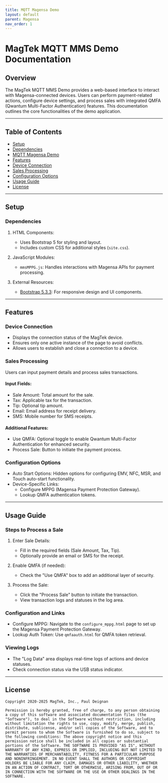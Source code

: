 ```yaml
---
title: MQTT Magensa Demo
layout: default
parent: Magensa
nav_order: 1
---
```


# MagTek MQTT MMS Demo Documentation

## Overview
The MagTek MQTT MMS Demo provides a web-based interface to interact with Magensa-connected devices. Users can perform payment-related actions, configure device settings, and process sales with integrated QMFA (Qwantum Multi-Factor Authentication) features. This documentation outlines the core functionalities of the demo application.

---

## Table of Contents

- [Setup](#setup)
- [Dependencies](#dependencies)
- [MQTT Magensa Demo](https://rms.magensa.net/TEST/demo/mmsUnigateDemo.html)
- [Features](#features)
- [Device Connection](#device-connection)
- [Sales Processing](#sales-processing)
- [Configuration Options](#configuration-options)
- [Usage Guide](#usage-guide)
- [License](#license)

---

## Setup

### Dependencies

1. HTML Components:
   - Uses Bootstrap 5 for styling and layout.
   - Includes custom CSS for additional styles (`site.css`).

2. JavaScript Modules:
   - `mmsMPPG.js`: Handles interactions with Magensa APIs for payment processing.

3. External Resources:
   - [Bootstrap 5.3.3](https://getbootstrap.com): For responsive design and UI components.

---

## Features

### Device Connection

- Displays the connection status of the MagTek device.
- Ensures only one active instance of the page to avoid conflicts.
- Allows users to establish and close a connection to a device.

### Sales Processing

Users can input payment details and process sales transactions.

#### Input Fields:
- Sale Amount: Total amount for the sale.
- Tax: Applicable tax for the transaction.
- Tip: Optional tip amount.
- Email: Email address for receipt delivery.
- SMS: Mobile number for SMS receipts.

#### Additional Features:
- Use QMFA: Optional toggle to enable Qwantum Multi-Factor Authentication for enhanced security.
- Process Sale: Button to initiate the payment process.

### Configuration Options

- Auto Start Options: Hidden options for configuring EMV, NFC, MSR, and Touch auto-start functionality.
- Device-Specific Links:
  - Configure MPPG (Magensa Payment Protection Gateway).
  - Lookup QMFA authentication tokens.

---

## Usage Guide

### Steps to Process a Sale

1. Enter Sale Details:
   - Fill in the required fields (Sale Amount, Tax, Tip).
   - Optionally provide an email or SMS for the receipt.

2. Enable QMFA (if needed):
   - Check the "Use QMFA" box to add an additional layer of security.

3. Process the Sale:
   - Click the "Process Sale" button to initiate the transaction.
   - View transaction logs and statuses in the log area.

### Configuration and Links

- Configure MPPG: Navigate to the `configure_mppg.html` page to set up the Magensa Payment Protection Gateway.
- Lookup Auth Token: Use `qmfaauth.html` for QMFA token retrieval.

### Viewing Logs

- The "Log Data" area displays real-time logs of actions and device statuses.
- Check connection status via the USB status indicator.

---

## License
```plaintext
Copyright 2020-2025 MagTek, Inc., Paul Deignan

Permission is hereby granted, free of charge, to any person obtaining a copy of this software and associated documentation files (the "Software"), to deal in the Software without restriction, including without limitation the rights to use, copy, modify, merge, publish, distribute, sublicense, and/or sell copies of the Software, and to permit persons to whom the Software is furnished to do so, subject to the following conditions: The above copyright notice and this permission notice shall be included in all copies or substantial portions of the Software. THE SOFTWARE IS PROVIDED "AS IS", WITHOUT WARRANTY OF ANY KIND, EXPRESS OR IMPLIED, INCLUDING BUT NOT LIMITED TO THE WARRANTIES OF MERCHANTABILITY, FITNESS FOR A PARTICULAR PURPOSE AND NONINFRINGEMENT. IN NO EVENT SHALL THE AUTHORS OR COPYRIGHT HOLDERS BE LIABLE FOR ANY CLAIM, DAMAGES OR OTHER LIABILITY, WHETHER IN AN ACTION OF CONTRACT, TORT OR OTHERWISE, ARISING FROM, OUT OF OR IN CONNECTION WITH THE SOFTWARE OR THE USE OR OTHER DEALINGS IN THE SOFTWARE.
